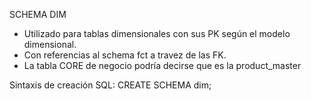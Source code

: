 SCHEMA DIM
- Utilizado para tablas dimensionales con sus PK según el modelo dimensional. 
- Con referencias al schema fct a travez de las FK.
- La tabla CORE de negocio podría decirse que es la product_master

Sintaxis de creación
SQL:
CREATE SCHEMA dim;
